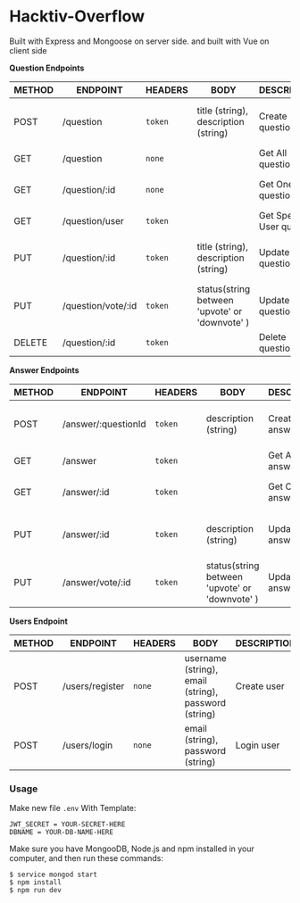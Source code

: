 # Hacktiv-Overflow

Built with Express and Mongoose on server side. and built with Vue on client side


**Question Endpoints**


| METHOD | ENDPOINT | HEADERS | BODY | DESCRIPTION | SUCCESS | ERROR|
|--------|----------|---------|------|------------| -- | -- |
| POST | /question| `token` | title (string), description (string) | Create question | return New Question Object | return error|
| GET | /question | `none` | | Get All question | return All question | return error|
| GET | /question/:id | `none` | | Get One question | return One question | return error|
| GET | /question/user | `token` | | Get Specific User question | return questions | return error|
| PUT | /question/:id | `token` | title (string), description (string) | Update question | return Updated question Object | return error|
| PUT | /question/vote/:id | `token` | status(string between 'upvote' or 'downvote' ) | Update question vote | return Updated question Object | return error|
| DELETE | /question/:id | `token` | | Delete question | return Success | return error|


**Answer Endpoints**


| METHOD | ENDPOINT | HEADERS | BODY | DESCRIPTION | SUCCESS | ERROR|
|--------|----------|---------|------|------------| -- | -- |
| POST | /answer/:questionId| `token` | description (string) | Create answer | return New Answer Object | return error|
| GET | /answer | `token` | | Get All answer | return All answer | return error|
| GET | /answer/:id | `token` | | Get One answer | return One answer | return error|
| PUT | /answer/:id | `token` | description (string) | Update answer | return Updated answer Object | return error|
| PUT | /answer/vote/:id | `token` | status(string between 'upvote' or 'downvote' ) | Update answer vote | return Updated answer Object | return error|


**Users Endpoint**


| METHOD |  ENDPOINT| HEADERS | BODY | DESCRIPTION | SUCCESS | ERROR|
|---------|---------|---------| ---------| --------- | -- | -- |
| POST |  /users/register | `none` | username (string), email (string),  password (string) | Create user | return User Object | return error|
| POST | /users/login | `none` |email (string), password (string) | Login user | return Token | return error|
### Usage
Make new file `.env` With Template:
```
JWT_SECRET = YOUR-SECRET-HERE
DBNAME = YOUR-DB-NAME-HERE
```

Make sure you have MongooDB,  Node.js and npm installed in your computer, and then run these commands: 

 ```
 $ service mongod start
 $ npm install
 $ npm run dev
 ```

